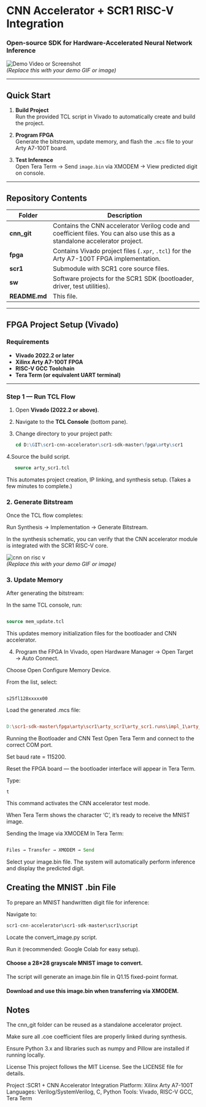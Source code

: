#  CNN Accelerator + SCR1 RISC-V Integration  
### Open-source SDK for Hardware-Accelerated Neural Network Inference

![Demo Video or Screenshot](docs/demo.gif)  
*(Replace this with your demo GIF or image)*

---

##  Quick Start

1. **Build Project**  
   Run the provided TCL script in Vivado to automatically create and build the project.  

2. **Program FPGA**  
   Generate the bitstream, update memory, and flash the `.mcs` file to your Arty A7-100T board.  

3. **Test Inference**  
   Open Tera Term → Send `image.bin` via XMODEM → View predicted digit on console.  

---

##  Repository Contents

| Folder | Description |
|---------|-------------|
| **cnn_git** | Contains the CNN accelerator Verilog code and coefficient files. You can also use this as a standalone accelerator project. |
| **fpga** | Contains Vivado project files (`.xpr`, `.tcl`) for the Arty A7-100T FPGA implementation. |
| **scr1** | Submodule with SCR1 core source files. |
| **sw** | Software projects for the SCR1 SDK (bootloader, driver, test utilities). |
| **README.md** | This file. |

---

##  FPGA Project Setup (Vivado)

### Requirements
- **Vivado 2022.2 or later**  
- **Xilinx Arty A7-100T FPGA**  
- **RISC-V GCC Toolchain**  
- **Tera Term (or equivalent UART terminal)**  

---

### Step 1 — Run TCL Flow

1. Open **Vivado (2022.2 or above)**.  
2. Navigate to the **TCL Console** (bottom pane).  
3. Change directory to your project path:
   
   ```tcl
   cd D:\GIT\scr1-cnn-accelerator\scr1-sdk-master\fpga\arty\scr1
4.Source the build script.
```tcl
   source arty_scr1.tcl
```
This automates project creation, IP linking, and synthesis setup.
(Takes a few minutes to complete.)

### 2. Generate Bitstream
Once the TCL flow completes:

Run Synthesis → Implementation → Generate Bitstream.

In the synthesis schematic, you can verify that the CNN accelerator module is integrated with the SCR1 RISC-V core.

![cnn on risc v](docs/demo.gif)  
*(Replace this with your demo GIF or image)*

### 3. Update Memory
After generating the bitstream:

In the same TCL console, run:

```tcl

source mem_update.tcl
```
This updates memory initialization files for the bootloader and CNN accelerator.

4. Program the FPGA
In Vivado, open Hardware Manager → Open Target → Auto Connect.

Choose Open Configure Memory Device.

From the list, select:

```nginx

s25fl128xxxxx00
```
Load the generated .mcs file:

```makefile

D:\scr1-sdk-master\fpga\arty\scr1\arty_scr1\arty_scr1.runs\impl_1\arty_scr1_new.mcs
```
Running the Bootloader and CNN Test
Open Tera Term and connect to the correct COM port.

Set baud rate = 115200.

Reset the FPGA board — the bootloader interface will appear in Tera Term.

Type:

```nginx
t
```
This command activates the CNN accelerator test mode.

When Tera Term shows the character ‘C’, it’s ready to receive the MNIST image.

Sending the Image via XMODEM
In Tera Term:

```rust

Files → Transfer → XMODEM → Send
```
Select your image.bin file.
The system will automatically perform inference and display the predicted digit.

## Creating the MNIST .bin File
To prepare an MNIST handwritten digit file for inference:

Navigate to:

```rust
scr1-cnn-accelerator\scr1-sdk-master\scr1\script
```
Locate the convert_image.py script.

Run it (recommended: Google Colab for easy setup).

#### Choose a 28×28 grayscale MNIST image to convert.

The script will generate an image.bin file in Q1.15 fixed-point format.

#### Download and use this image.bin when transferring via XMODEM.

## Notes
The cnn_git folder can be reused as a standalone accelerator project.

Make sure all .coe coefficient files are properly linked during synthesis.

Ensure Python 3.x and libraries such as numpy and Pillow are installed if running locally.

License
This project follows the MIT License. See the LICENSE file for details.

Project :SCR1 + CNN Accelerator Integration
Platform: Xilinx Arty A7-100T
Languages: Verilog/SystemVerilog, C, Python
Tools: Vivado, RISC-V GCC, Tera Term

